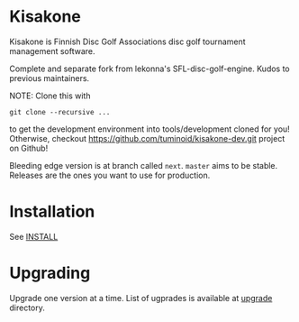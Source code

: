 Kisakone
========

Kisakone is Finnish Disc Golf Associations disc golf tournament management software.

Complete and separate fork from lekonna's SFL-disc-golf-engine. Kudos to previous maintainers.

NOTE: Clone this with

    git clone --recursive ...

to get the development environment into tools/development cloned for you! Otherwise, checkout https://github.com/tuminoid/kisakone-dev.git project on Github!

Bleeding edge version is at branch called `next`. `master` aims to be stable.
Releases are the ones you want to use for production.


Installation
============

See [INSTALL](https://github.com/tuminoid/kisakone/blob/master/doc/install/INSTALL.md)

Upgrading
=========

Upgrade one version at a time. 
List of ugprades is available at [upgrade](https://github.com/tuminoid/kisakone/tree/master/doc/upgrade) directory.


